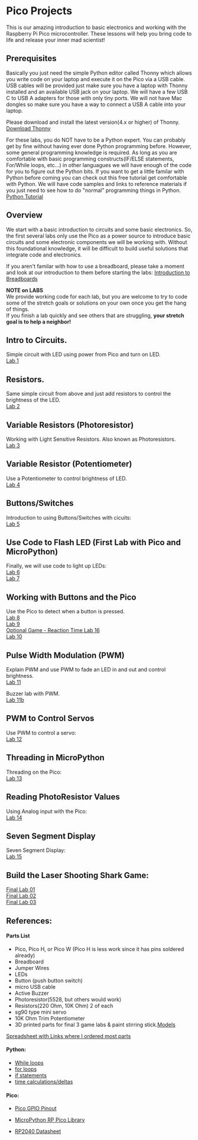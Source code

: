 # Pico Projects

This is our amazing introduction to basic electronics and working with the Raspberry Pi Pico microcontroller.  These lessons will help you bring code to life and release your inner mad scientist!

## Prerequisites

Basically you just need the simple Python editor called Thonny which allows you write code on your laptop and execute it on the Pico via a USB cable. USB cables will be provided just make sure you have a laptop with Thonny installed and an available USB jack on your laptop.  We will have a few USB C to USB A adapters for those with only tiny ports. We will not have Mac dongles so make sure you have a way to connect a USB A cable into your laptop. 

Please download and install the latest version(4.x or higher) of Thonny.  
[Download Thonny](https://thonny.org/) 

For these labs, you do NOT have to be a Python expert.  You can probably get by fine without having ever done Python programming before.  However, some general programming knowledge is required. As long as you are comfortable with basic programming constructs(IF/ELSE statements, For/While loops, etc...) in other languagues we will have enough of the code for you to figure out the Python bits.
If you want to get a little familar with Python before coming you can check out this free tutorial get comfortable with Python. We will have code samples and links to reference materials if you just need to see how to do "normal" programming things in Python.
[Python Tutorial](https://www.learnpython.org/)


## Overview 

We start with a basic introduction to circuits and some basic electronics. So, the first several labs only use the Pico as a power source to introduce basic circuits and some electronic components we will be working with.  Without this foundational knowledge, it will be difficult to build useful solutions that integrate code and electronics.

If you aren't familar with how to use a breadboard, please take a moment and look at our introduction to them before starting the labs: [Introduction to Breadboards](/reference/breadboards.md)

**NOTE on LABS**  
We provide working code for each lab, but you are welcome to try to code some of the stretch goals or solutions on your own once you get the hang of things.  
If you finish a lab quickly and see others that are struggling, **your stretch goal is to help a neighbor!**

## Intro to Circuits.

Simple circuit with LED using power from Pico and turn on LED.   
[Lab 1](/labs/01_first_circuit.md)

## Resistors.

Same simple circuit from above and just add resistors to control the brightness of the LED.  
[Lab 2](/labs/02_resistor_intro.md)

## Variable Resistors (Photoresistor)

Working with Light Sensitive Resistors. Also known as Photoresistors.  
[Lab 3](/labs/03_photo_resistor.md)

## Variable Resistor (Potentiometer)

Use a Potentiometer to control brightness of LED.  
[Lab 4](/labs/04_potentiometer.md)

## Buttons/Switches

Introduction to using Buttons/Switches with cicuits:  
[Lab 5](/labs/05_button_circuit.md)

## Use Code to Flash LED (First Lab with Pico and MicroPython)

Finally, we will use code to light up LEDs:   
[Lab 6](/labs/06_blink_yo_self.md)  
[Lab 7](/labs/07_blink_led.md)  
 

## Working with Buttons and the Pico

Use the Pico to detect when a button is pressed.  
[Lab 8](/labs/08_button_control.md)  
[Lab 9](/labs/09_button_debounce.md)  
[Optional Game - Reaction Time Lab 16](/labs/16_button_led_reaction_time)  
[Lab 10](/labs/10_button_interrupt.md)  



## Pulse Width Modulation (PWM)

Explain PWM and use PWM to fade an LED in and out and control brightness.  
[Lab 11](/labs/11_PWM_LED.md)

Buzzer lab with PWM.  
[Lab 11b](/labs/11b_Buzzer.md)

## PWM to Control Servos

Use PWM to control a servo:  
[Lab 12](/labs/12_servo_control.md) 

## Threading in MicroPython

Threading on the Pico:  
[Lab 13](/labs/13_threading.md) 


## Reading PhotoResistor Values

Using Analog input with the Pico:  
[Lab 14](/labs/14_adc_photoresistor.md)

## Seven Segment Display

Seven Segment Display:  
[Lab 15](/labs/15_seven_segment.md) 


## Build the Laser Shooting Shark Game:
[Final Lab 01](/labs/f01_fire_zee_lasers.md)  
[Final Lab 02](/labs/f02_sharks_with_lasers.md)  
[Final Lab 03](/labs/f03_grand_finale.md)  



## References:
  #### Parts List
  - Pico, Pico H, or Pico W (Pico H is less work since it has pins soldered already)
  - Breadboard
  - Jumper Wires
  - LEDs
  - Button (push button switch)
  - micro USB cable
  - Active Buzzer
  - Photoresistor(5528, but others would work)
  - Resistors(220 Ohm, 10K Ohm) 2 of each
  - sg90 type mini servo
  - 10K Ohm Trim Potentiometer
  - 3D printed parts for final 3 game labs & paint stirring stick.[Models](https://github.com/javaplus/PicoProjects/tree/main/models)

[Spreadsheet with Links where I ordered most parts](https://docs.google.com/spreadsheets/d/19XlUfh7XKboxZuTpR78YdXvtKbAR8O2FZtGRgrgSMsw/edit?usp=sharing)

  #### Python:
  - [While loops](https://www.geeksforgeeks.org/python-while-loop/)
  - [for loops](https://www.geeksforgeeks.org/python-for-loops/)
  - [if statements](https://www.geeksforgeeks.org/python3-if-if-else-nested-if-if-elif-statements/)
  - [time calculations/deltas](https://docs.micropython.org/en/latest/library/time.html#time.ticks_diff)
 
#### Pico:

- [Pico GPIO Pinout](/reference/pico_gpio.md)

- [MicroPython RP Pico Library](https://docs.micropython.org/en/latest/rp2/quickref.html)  
- [RP2040 Datasheet](https://datasheets.raspberrypi.com/rp2040/rp2040-datasheet.pdf)
## 
